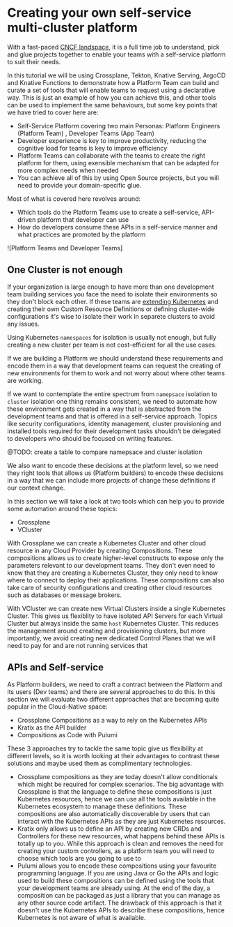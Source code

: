 # Creating your own self-service multi-cluster platform

With a fast-paced [CNCF landspace](https://landscape.cncf.io/), it is a full time job to understand, pick and glue projects together to enable your teams with a self-service platform to suit their needs. 

In this tutorial we will be using Crossplane, Tekton, Knative Serving, ArgoCD and Knative Functions to demonstrate how a Platform Team can build and curate a set of tools that will enable teams to request using a declarative way. This is just an example of how you can achieve this, and other tools can be used to implement the same behaviours, but some key points that we have tried to cover here are: 
- Self-Service Platform covering two main Personas: Platform Engineers (Platform Team) , Developer Teams (App Team) 
- Developer experience is key to improve productivity, reducing the cognitive load for teams is key to improve efficiency
- Platform Teams can collaborate with the teams to create the right platform for them, using exensible mechanism that can be adapted for more complex needs when needed
- You can achieve all of this by using Open Source projects, but you will need to provide your domain-specific glue.  


Most of what is covered here revolves around: 
- Which tools do the Platform Teams use to create a self-service, API-driven platform that developer can use
- How do developers consume these APIs in a self-service manner and what practices are promoted by the platform



![Platform Teams and Developer Teams]


## One Cluster is not enough

If your organization is large enough to have more than one development team building services you face the need to isolate their environments so they don't block each other. If these teams are [extending Kubernetes](https://github.com/salaboy/from-monolith-to-k8s/tree/main/kubernetes-controllers) and creating their own Custom Resource Definitions or defining cluster-wide configurations it's wise to isolate their work in separete clusters to avoid any issues.

Using Kubernetes `namespaces` for isolation is usually not enough, but fully creating a new cluster per team is not cost-efficient for all the use cases. 

If we are building a Platform we should understand these requirements and encode them in a way that development teams can request the creating of new environments for them to work and not worry about where other teams are working. 

If we want to contemplate the entire spectrum from `namepsace` isolation to `cluster` isolation one thing remains consistent, we need to automate how these environment gets created in a way that is abstracted from the development teams and that is offered in a self-service approach. Topics like security configurations, identity management, cluster provisioning and installed tools required for their development tasks shouldn't be delegated to developers who should be focused on writing features. 

@TODO: create a table to compare namepsace and cluster isolation

We also want to encode these decisions at the platform level, so we need they right tools that allows us (Platform builders) to encode these decisions in a way that we can include more projects of change these definitions if our context change. 


In this section we will take a look at two tools which can help you to provide some automation around these topics: 
- Crossplane
- VCluster

With Crossplane we can create a Kubernetes Cluster and other cloud resource in any Cloud Provider by creating Compositions. These compositions allows us to create higher-level constructs to expose only the parameters relevant to our development teams. They don't even need to know that they are creating a Kubernetes Cluster, they only need to know where to connect to deploy their applications. These compositions can also take care of security configurations and creating other cloud resources such as databases or message brokers. 

With VCluster we can create new Virtual Clusters inside a single Kubernetes Cluster. This gives us flexiblity to have isolated API Servers for each Virtual Cluster but always inside the same `host` Kubernetes Cluster. This reduces the management around creating and provisioning clusters, but more importantly, we avoid creating new dedicated Control Planes that we will need to pay for and are not running services that 


## APIs and Self-service

As Platform builders, we need to craft a contract between the Platform and its users (Dev teams) and there are several approaches to do this. In this section we will evaluate two different approaches that are becoming quite popular in the Cloud-Native space: 
- Crossplane Compositions as a way to rely on the Kubernetes APIs
- Kratix as the API builder
- Compositions as Code with Pulumi

These 3 approaches try to tackle the same topic give us flexibility at different levels, so it is worth looking at their advantages to contrast these solutions and maybe used them as complimentary technologies. 


- Crossplane compositions as they are today doesn't allow conditionals which might be required for complex scenarios. The big advantage with Crossplane is that the language to define these compositions is just Kubernetes resources, hence we can use all the tools available in the Kubernetes ecosystem to manage these definitions. These compositions are also automatically discoverable by users that can interact with the Kubernetes APIs as they are just Kubernetes resources. 
- Kratix only allows us to define an API by creating new CRDs and Controllers for these new resources, what happens behind these APIs is totally up to you. While this approach is clean and removes the need for creating your custom controllers, as a platform team you will need to choose which tools are you going to use to 
- Pulumi allows you to encode these compositions using your favourite programming language. If you are using Java or Go the APIs and logic used to build these compositions can be defined using the tools that your development teams are already using. At the end of the day, a composition can be packaged as just a library that you can manage as any other source code artifact. The drawback of this approach is that it doesn't use the Kubernetes APIs to describe these compositions, hence Kubernetes is not aware of what is available. 






